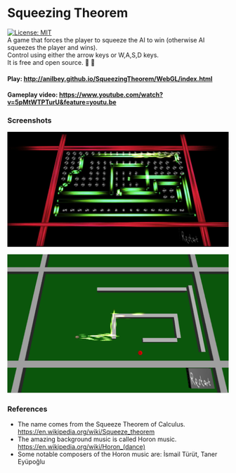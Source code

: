 # Squeezing Theorem
[![License: MIT](https://img.shields.io/badge/License-MIT-green.svg)](https://opensource.org/licenses/MIT)
<br>
A game that forces the player to squeeze the AI to win (otherwise AI squeezes the player and wins).
<br>
Control using either the arrow keys or W,A,S,D keys.
<br>
It is free and open source. :clap: :tada:

#### Play: http://anilbey.github.io/SqueezingTheorem/WebGL/index.html
#### Gameplay video: https://www.youtube.com/watch?v=5pMtWTPTurU&feature=youtu.be

### Screenshots 
![screenshot1](https://github.com/anilbey/SqueezingTheorem/blob/master/screenshots/game_play_sc1.png "Gameplay-1")

![screenshot2](https://github.com/anilbey/SqueezingTheorem/blob/master/screenshots/game_play_sc2.png "Gameplay-2")

### References
* The name comes from the Squeeze Theorem of Calculus. https://en.wikipedia.org/wiki/Squeeze_theorem <br>
* The amazing background music is called Horon music. https://en.wikipedia.org/wiki/Horon_(dance) <br>
* Some notable composers of the Horon music are: İsmail Türüt, Taner Eyüpoğlu <br>
